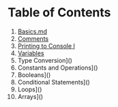 
# Table of Contents

1. [Basics.md](Basics.md)
2. [Comments](Comments.md)
3. [Printing to Console I](Printing_I.md)
4. [Variables](Variables_I.md)
5. Type Conversion]()
6. Constants and Operations]()
7. Booleans]()
8. Conditional Statements]()
9. Loops]()
10. Arrays]()
